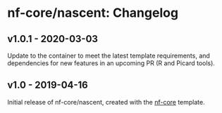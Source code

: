 # nf-core/nascent: Changelog

## v1.0.1 - 2020-03-03
Update to the container to meet the latest template requirements, and dependencies for new features in an upcoming PR (R and Picard tools).

## v1.0 - 2019-04-16
Initial release of nf-core/nascent, created with the [nf-core](http://nf-co.re/) template.
